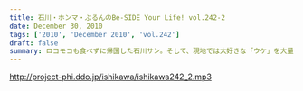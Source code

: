 ```yaml
---
title: 石川・ホンマ・ぶるんのBe-SIDE Your Life! vol.242-2
date: December 30, 2010
tags: ['2010', 'December 2010', 'vol.242']
draft: false
summary: ロコモコも食べずに帰国した石川サン。そして、現地では大好きな「ウケ」を大量に捕獲してきたらしいのですが・・・NAMAE
---
```


http://project-phi.ddo.jp/ishikawa/ishikawa242_2.mp3